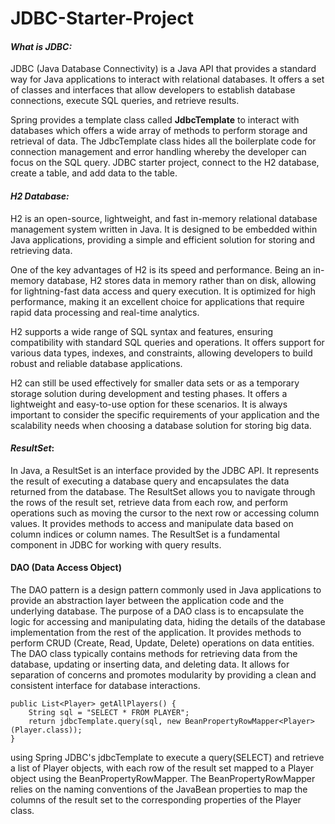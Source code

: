 # JDBC-Starter-Project

#### **_What is JDBC:_**

JDBC (Java Database Connectivity) is a Java API that provides a standard way for Java applications to interact with
relational databases. It offers a set of classes and interfaces that allow developers to establish database connections,
execute SQL queries, and retrieve results.

Spring provides a template class called **JdbcTemplate** to interact with databases which offers a wide array of methods
to
perform storage and retrieval of data. The JdbcTemplate class hides all the boilerplate code for connection management
and error handling whereby the developer can focus on the SQL query.
JDBC starter project, connect to the H2 database, create a table, and add data to the table.

#### **_H2 Database:_**

H2 is an open-source, lightweight, and fast in-memory relational database management system written in Java. It is
designed to be embedded within Java applications, providing a simple and efficient solution for storing and retrieving
data.

One of the key advantages of H2 is its speed and performance. Being an in-memory database, H2 stores data in memory
rather than on disk, allowing for lightning-fast data access and query execution. It is optimized for high performance,
making it an excellent choice for applications that require rapid data processing and real-time analytics.

H2 supports a wide range of SQL syntax and features, ensuring compatibility with standard SQL queries and operations. It
offers support for various data types, indexes, and constraints, allowing developers to build robust and reliable
database applications.

H2 can still be used effectively for smaller data sets or as a temporary storage solution during development and testing
phases. It offers a lightweight and easy-to-use option for these scenarios. It is always important to consider the
specific requirements of your application and the scalability needs when choosing a database solution for storing big
data.

#### **_ResultSet_**:

In Java, a ResultSet is an interface provided by the JDBC API. It represents the result of executing a
database query and encapsulates the data returned from the database. The ResultSet allows you to navigate through the
rows of the result set, retrieve data from each row, and perform operations such as moving the cursor to the next row or
accessing column values. It provides methods to access and manipulate data based on column indices or column names. The
ResultSet is a fundamental component in JDBC for working with query results.

#### **DAO** (Data Access Object)

The DAO pattern is a design pattern commonly used in Java applications to provide an
abstraction layer between the application code and the underlying database. The purpose of a DAO class is to encapsulate
the logic for accessing and manipulating data, hiding the details of the database implementation from the rest of the
application. It provides methods to perform CRUD (Create, Read, Update, Delete) operations on data entities. The DAO
class typically contains methods for retrieving data from the database, updating or inserting data, and deleting data.
It allows for separation of concerns and promotes modularity by providing a clean and consistent interface for database
interactions.

    public List<Player> getAllPlayers() {
        String sql = "SELECT * FROM PLAYER";
        return jdbcTemplate.query(sql, new BeanPropertyRowMapper<Player> (Player.class));
    }

using Spring JDBC's jdbcTemplate to execute a query(SELECT) and retrieve a list of Player objects, with each row of the
result
set mapped to a Player object using the BeanPropertyRowMapper. The BeanPropertyRowMapper relies on the naming
conventions of the JavaBean properties to map the columns of the result set to the corresponding properties of the
Player class.
 

